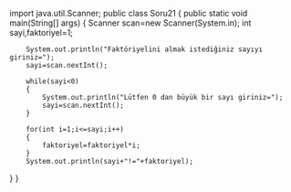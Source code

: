 import java.util.Scanner;
public class Soru21 {
    public static void main(String[] args) {
        Scanner scan=new Scanner(System.in);
        int sayi,faktoriyel=1;
        
        System.out.println("Faktöriyelini almak istediğiniz sayıyı giriniz=");
        sayi=scan.nextInt();
        
        while(sayi<0)
        {
        	System.out.println("Lütfen 0 dan büyük bir sayı giriniz=");
        	sayi=scan.nextInt();
        }
      
        for(int i=1;i<=sayi;i++)
        {
        	faktoriyel=faktoriyel*i;
        }
        System.out.println(sayi+"!="+faktoriyel);
   }
}
